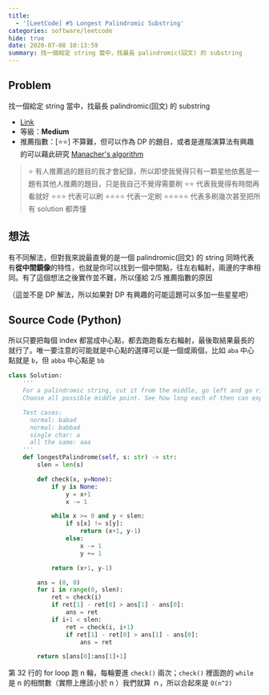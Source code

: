 ```yaml
---
title:
  - '[LeetCode] #5 Longest Palindromic Substring'
categories: software/leetcode
hide: true
date: 2020-07-08 10:13:59
summary: 找一個給定 string 當中，找最長 palindromic(回文) 的 substring
---
```


## Problem

找一個給定 string 當中，找最長 palindromic(回文) 的 substring

* [Link](https://leetcode.com/problems/longest-palindromic-substring/)
* 等級：**Medium**
* 推薦指數：[:star::star:] 不算難，但可以作為 DP 的題目，或者是進階演算法有興趣的可以藉此研究 [Manacher's algorithm](https://en.wikipedia.org/wiki/Longest_palindromic_substring#Manacher's_algorithm)

> :star: 有人推薦過的題目的我才會紀錄，所以即使我覺得只有一顆星他依舊是一題有其他人推薦的題目，只是我自己不覺得需要刷
> :star::star: 代表我覺得有時間再看就好
> :star::star::star: 代表可以刷
> :star::star::star::star: 代表一定刷
> :star::star::star::star::star: 代表多刷幾次甚至把所有 solution 都弄懂

## 想法

有不同解法，但對我來說最直覺的是一個 palindromic(回文) 的 string 同時代表有**從中間鏡像**的特性，也就是你可以找到一個中間點，往左右輻射，兩邊的字串相同。有了這個想法之後實作並不難，所以僅給 2/5 推薦指數的原因

（這並不是 DP 解法，所以如果對 DP 有興趣的可能這題可以多加一些星星吧）

## Source Code (Python)

所以只要把每個 index 都當成中心點，都去跑跑看左右輻射，最後取結果最長的就行了。唯一要注意的可能就是中心點的選擇可以是一個或兩個，比如 `aba` 中心點就是 `b`，但 `abba` 中心點是 `bb`

``` python
class Solution:
    '''
    For a palindromic string, cut it from the middle, go left and go right shall read identically.
    Choose all possible middle point. See how long each of then can expand. Just note the middle can be single char or in the middle of 2 chars.

    Test cases:
      normal: babad
      normal: babbad
      single char: a
      all the same: aaa
    '''
    def longestPalindrome(self, s: str) -> str:
        slen = len(s)

        def check(x, y=None):
            if y is None:
                y = x+1
                x -= 1

            while x >= 0 and y < slen:
                if s[x] != s[y]:
                    return (x+1, y-1)
                else:
                    x -= 1
                    y += 1

            return (x+1, y-1)

        ans = (0, 0)
        for i in range(0, slen):
            ret = check(i)
            if ret[1] - ret[0] > ans[1] - ans[0]:
                ans = ret
            if i+1 < slen:
                ret = check(i, i+1)
                if ret[1] - ret[0] > ans[1] - ans[0]:
                    ans = ret

        return s[ans[0]:ans[1]+1]
```

第 32 行的 for loop 跑 n 輪，每輪要進 `check()` 兩次；`check()` 裡面跑的 `while` 是 n 的相關數（實際上應該小於 n ）我們就算 ｎ，所以合起來是 `O(n^2)`
